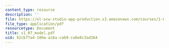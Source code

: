 ```yaml
---
content_type: resource
description: ''
file: https://ol-ocw-studio-app-production.s3.amazonaws.com/courses/1-051-structural-engineering-design-fall-2003/92cb77a4109aa18acab9ca8e0c3ad364_s1_07_model.pdf
file_type: application/pdf
resourcetype: Document
title: s1_07_model.pdf
uid: 92cb77a4-109a-a18a-cab9-ca8e0c3ad364
---
```

